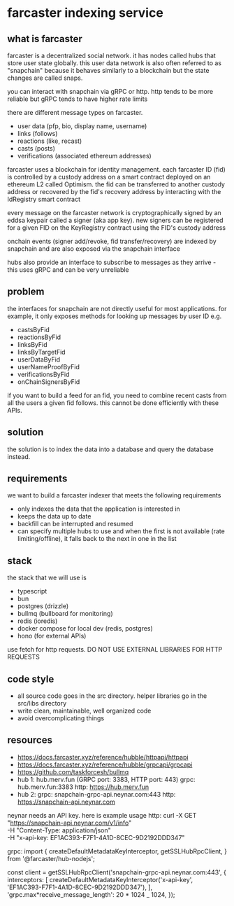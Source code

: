 # farcaster indexing service

## what is farcaster

farcaster is a decentralized social network. it has nodes called hubs that store user state globally. this user data network is also often referred to as "snapchain" because it behaves similarly to a blockchain but the state changes are called snaps.

you can interact with snapchain via gRPC or http. http tends to be more reliable but gRPC tends to have higher rate limits

there are different message types on farcaster.

- user data (pfp, bio, display name, username)
- links (follows)
- reactions (like, recast)
- casts (posts)
- verifications (associated ethereum addresses)

farcaster uses a blockchain for identity management. each farcaster ID (fid) is controlled by a custody address on a smart contract deployed on an ethereum L2 called Optimism. the fid can be transferred to another custody address or recovered by the fid's recovery address by interacting with the IdRegistry smart contract

every message on the farcaster network is cryptographically signed by an eddsa keypair called a signer (aka app key). new signers can be registered for a given FID on the KeyRegistry contract using the FID's custody address

onchain events (signer add/revoke, fid transfer/recovery) are indexed by snapchain and are also exposed via the snapchain interface

hubs also provide an interface to subscribe to messages as they arrive - this uses gRPC and can be very unreliable

## problem

the interfaces for snapchain are not directly useful for most applications. for example, it only exposes methods for looking up messages by user ID e.g.

- castsByFid
- reactionsByFid
- linksByFid
- linksByTargetFid
- userDataByFid
- userNameProofByFid
- verificationsByFid
- onChainSignersByFid

if you want to build a feed for an fid, you need to combine recent casts from all the users a given fid follows. this cannot be done efficiently with these APIs.

## solution

the solution is to index the data into a database and query the database instead.

## requirements

we want to build a farcaster indexer that meets the following requirements

- only indexes the data that the application is interested in
- keeps the data up to date
- backfill can be interrupted and resumed
- can specify multiple hubs to use and when the first is not available (rate limiting/offline), it falls back to the next in one in the list

## stack

the stack that we will use is

- typescript
- bun
- postgres (drizzle)
- bullmq (bullboard for monitoring)
- redis (ioredis)
- docker compose for local dev (redis, postgres)
- hono (for external APIs)

use fetch for http requests. DO NOT USE EXTERNAL LIBRARIES FOR HTTP REQUESTS

## code style

- all source code goes in the src directory. helper libraries go in the src/libs directory
- write clean, maintainable, well organized code
- avoid overcomplicating things

## resources

- https://docs.farcaster.xyz/reference/hubble/httpapi/httpapi
- https://docs.farcaster.xyz/reference/hubble/grpcapi/grpcapi
- https://github.com/taskforcesh/bullmq
- hub 1: hub.merv.fun (GRPC port: 3383, HTTP port: 443)
  grpc: hub.merv.fun:3383
  http: https://hub.merv.fun
- hub 2:
  grpc: snapchain-grpc-api.neynar.com:443
  http: https://snapchain-api.neynar.com

neynar needs an API key. here is example usage
http:
curl -X GET "https://snapchain-api.neynar.com/v1/info" \
 -H "Content-Type: application/json" \
 -H "x-api-key: EF1AC393-F7F1-4A1D-8CEC-9D2192DDD347"

grpc:
import {
createDefaultMetadataKeyInterceptor,
getSSLHubRpcClient,
} from '@farcaster/hub-nodejs';

const client = getSSLHubRpcClient('snapchain-grpc-api.neynar.com:443', {
interceptors: [
createDefaultMetadataKeyInterceptor('x-api-key', 'EF1AC393-F7F1-4A1D-8CEC-9D2192DDD347'),
],
'grpc.max*receive_message_length': 20 * 1024 \_ 1024,
});
